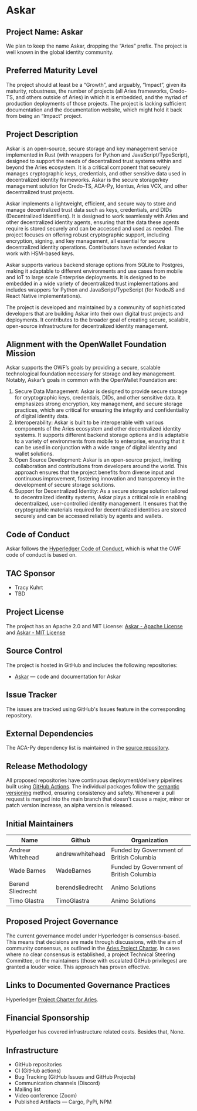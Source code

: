 # Askar

## Project Name: Askar

We plan to keep the name Askar, dropping the “Aries” prefix. The project is well known in the global identity community.

## Preferred Maturity Level

The project should at least be a “Growth”, and arguably, “Impact”, given its maturity, robustness, the number of projects (all Aries frameworks, Credo-TS, and others outside of Aries) in which it is embedded, and the myriad of production deployments of those projects. The project is lacking sufficient documentation and the documentation website, which might hold it back from being an “Impact” project.

## Project Description

Askar is an open-source, secure storage and key management service implemented in Rust (with wrappers for Python and JavaScript/TypeScript), designed to support the needs of decentralized trust systems within and beyond the Aries ecosystem. It is a critical component that securely manages cryptographic keys, credentials, and other sensitive data used in decentralized identity frameworks. Askar is the secure storage/key management solution for Credo-TS, ACA-Py, Identus, Aries VCX, and other decentralized trust projects.

Askar implements a lightweight, efficient, and secure way to store and manage decentralized trust data such as keys, credentials, and DIDs (Decentralized Identifiers). It is designed to work seamlessly with Aries and other decentralized identity agents, ensuring that the data these agents require is stored securely and can be accessed and used as needed. The project focuses on offering robust cryptographic support, including encryption, signing, and key management, all essential for secure decentralized identity operations. Contributors have extended Askar to work with HSM-based keys.

Askar supports various backend storage options from SQLite to Postgres, making it adaptable to different environments and use cases from mobile and IoT to large scale Enterprise deployments. It is designed to be embedded in a wide variety of decentralized trust implementations and includes wrappers for Python and JavaScript/TypeScript (for NodeJS and React Native implementations).

The project is developed and maintained by a community of sophisticated developers that are building Askar into their own digital trust projects and deployments. It contributes to the broader goal of creating secure, scalable, open-source infrastructure for decentralized identity management.

## Alignment with the OpenWallet Foundation Mission

Askar supports the OWF’s goals by providing a secure, scalable technological foundation necessary for storage and key management. Notably, Askar’s goals in common with the OpenWallet Foundation are:

1. Secure Data Management: Askar is designed to provide secure storage for cryptographic keys, credentials, DIDs, and other sensitive data. It emphasizes strong encryption, key management, and secure storage practices, which are critical for ensuring the integrity and confidentiality of digital identity data.
2. Interoperability: Askar is built to be interoperable with various components of the Aries ecosystem and other decentralized identity systems. It supports different backend storage options and is adaptable to a variety of environments from mobile to enterprise, ensuring that it can be used in conjunction with a wide range of digital identity and wallet solutions.
3. Open Source Development:  Askar is an open-source project, inviting collaboration and contributions from developers around the world. This approach ensures that the project benefits from diverse input and continuous improvement, fostering innovation and transparency in the development of secure storage solutions.
4. Support for Decentralized Identity: As a secure storage solution tailored to decentralized identity systems, Askar plays a critical role in enabling decentralized, user-controlled identity management. It ensures that the cryptographic materials required for decentralized identities are stored securely and can be accessed reliably by agents and wallets.

## Code of Conduct

Askar follows the [Hyperledger Code of Conduct](https://github.com/hyperledger/aries-askar/blob/main/CODE_OF_CONDUCT.md), which is what the OWF code of conduct is based on.  

## TAC Sponsor

* Tracy Kuhrt
* TBD

## Project License

The project has an Apache 2.0 and MIT License:  [Askar - Apache License](https://github.com/hyperledger/aries-askar/blob/main/APACHE_LICENSE) and [Askar - MIT License](https://github.com/hyperledger/aries-askar/blob/main/MIT_LICENSE)

## Source Control

The project is hosted in GitHub and includes the following repositories:

* [Askar](https://github.com/hyperledger/aries-askar) — code and documentation for Askar

## Issue Tracker

The issues are tracked using GitHub's Issues feature in the corresponding repository.

## External Dependencies

The ACA-Py dependency list is maintained in the [source repository](https://github.com/hyperledger/aries-askar/blob/main/Cargo.toml).

## Release Methodology

All proposed repositories have continuous deployment/delivery pipelines built using [GitHub Actions](https://github.com/features/actions). The individual packages follow the [semantic versioning](https://semver.org/) method, ensuring consistency and safety. Whenever a pull request is merged into the main branch that doesn't cause a major, minor or patch version increase, an alpha version is released.

## Initial Maintainers

| Name              | Github           | Organization                             |
| ----------------- | ---------------- | ---------------------------------------- |
| Andrew Whitehead  | andrewwhitehead  | Funded by Government of British Columbia |
| Wade Barnes       | WadeBarnes       | Funded by Government of British Columbia |
| Berend Sliedrecht | berendsliedrecht | Animo Solutions                          |
| Timo Glastra      | TimoGlastra      | Animo Solutions                          |

## Proposed Project Governance

The current governance model under Hyperledger is consensus-based. This means that decisions are made through discussions, with the aim of community consensus, as outlined in the [Aries Project Charter](https://docs.google.com/document/d/1F6RbR7xDaBt5CDJhqLJzR4c1pDJtyPGshp9fy6eVtSM/edit?usp=sharing). In cases where no clear consensus is established, a project Technical Steering Committee, or the maintainers (those with escalated GitHub privileges) are granted a louder voice. This approach has proven effective.

## Links to Documented Governance Practices

Hyperledger [Project Charter for Aries](https://docs.google.com/presentation/d/18vMC85R_UqSirTatMQnj7iCFEUX0QP7EZE7lD1FgEa0/edit?usp=sharing).

## Financial Sponsorship

Hyperledger has covered infrastructure related costs. Besides that, None.

## Infrastructure

* GitHub repositories
* CI (GitHub actions)
* Bug Tracking (GitHub Issues and GitHub Projects)
* Communication channels (Discord)
* Mailing list
* Video conference (Zoom)
* Published Artifacts — Cargo, PyPi, NPM
